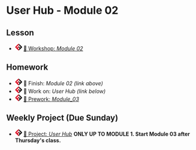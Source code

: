 # User Hub - Module 02

## Lesson
<!-- - ![FSA](/logo.png) [📺 Lecture]() -->
<!-- - ![FSA](/logo.png) [👾 Demo Code - JS](app.js) -->
- ![FSA](/logo.png) [🔬 Workshop: *Module 02*](https://learn.fullstackacademy.com/workshop/5e70ced67876630004afcddd/content/5e70ced67876630004afcde5/text)
<!-- - ![FSA](/logo.png) [👾 Solution: *Module 02*](https://learn.fullstackacademy.com/workshop/5e70ced67876630004afcddd/content/5e70ced67876630004afcdeb/text) -->

## Homework
- ![FSA](/logo.png) 🔬 Finish: *Module 02 (link above)*
- ![FSA](/logo.png) 🔬 Work on: *User Hub (link below)*
- ![FSA](/logo.png) [📖 Prework: *Module_03*]()

## Weekly Project (Due Sunday)
- ![FSA](/logo.png) [🔬 Project: *User Hub*](https://learn.fullstackacademy.com/workshop/5e6d4e18f762d1000459ff4d/content/5e6d4e18f762d1000459ff5d/text) __ONLY UP TO MODULE 1. Start Module 03 after Thursday's class.__
